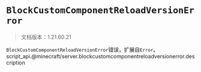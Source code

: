 # `BlockCustomComponentReloadVersionError`

> 文档版本：1.21.60.21

`BlockCustomComponentReloadVersionError`错误，扩展自`Error`。script_api.@minecraft/server.blockcustomcomponentreloadversionerror.description
